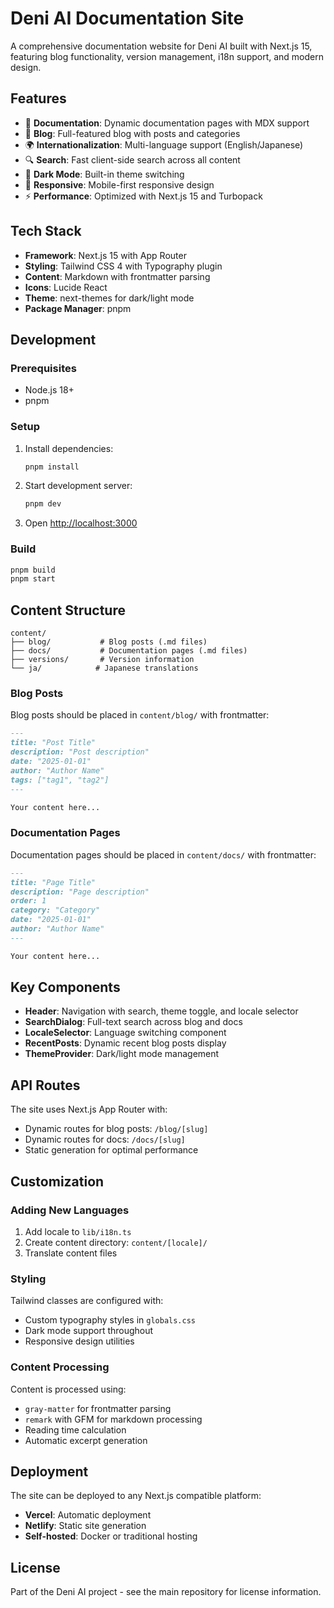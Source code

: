 # Deni AI Documentation Site

A comprehensive documentation website for Deni AI built with Next.js 15, featuring blog functionality, version management, i18n support, and modern design.

## Features

- 📖 **Documentation**: Dynamic documentation pages with MDX support
- 📝 **Blog**: Full-featured blog with posts and categories
- 🌍 **Internationalization**: Multi-language support (English/Japanese)
- 🔍 **Search**: Fast client-side search across all content
- 🌙 **Dark Mode**: Built-in theme switching
- 📱 **Responsive**: Mobile-first responsive design
- ⚡ **Performance**: Optimized with Next.js 15 and Turbopack

## Tech Stack

- **Framework**: Next.js 15 with App Router
- **Styling**: Tailwind CSS 4 with Typography plugin
- **Content**: Markdown with frontmatter parsing
- **Icons**: Lucide React
- **Theme**: next-themes for dark/light mode
- **Package Manager**: pnpm

## Development

### Prerequisites

- Node.js 18+ 
- pnpm

### Setup

1. Install dependencies:
   ```bash
   pnpm install
   ```

2. Start development server:
   ```bash
   pnpm dev
   ```

3. Open [http://localhost:3000](http://localhost:3000)

### Build

```bash
pnpm build
pnpm start
```

## Content Structure

```
content/
├── blog/           # Blog posts (.md files)
├── docs/           # Documentation pages (.md files)
├── versions/       # Version information
└── ja/            # Japanese translations
```

### Blog Posts

Blog posts should be placed in `content/blog/` with frontmatter:

```markdown
---
title: "Post Title"
description: "Post description"
date: "2025-01-01"
author: "Author Name"
tags: ["tag1", "tag2"]
---

Your content here...
```

### Documentation Pages

Documentation pages should be placed in `content/docs/` with frontmatter:

```markdown
---
title: "Page Title"
description: "Page description"
order: 1
category: "Category"
date: "2025-01-01"
author: "Author Name"
---

Your content here...
```

## Key Components

- **Header**: Navigation with search, theme toggle, and locale selector
- **SearchDialog**: Full-text search across blog and docs
- **LocaleSelector**: Language switching component
- **RecentPosts**: Dynamic recent blog posts display
- **ThemeProvider**: Dark/light mode management

## API Routes

The site uses Next.js App Router with:
- Dynamic routes for blog posts: `/blog/[slug]`
- Dynamic routes for docs: `/docs/[slug]`
- Static generation for optimal performance

## Customization

### Adding New Languages

1. Add locale to `lib/i18n.ts`
2. Create content directory: `content/[locale]/`
3. Translate content files

### Styling

Tailwind classes are configured with:
- Custom typography styles in `globals.css`
- Dark mode support throughout
- Responsive design utilities

### Content Processing

Content is processed using:
- `gray-matter` for frontmatter parsing
- `remark` with GFM for markdown processing
- Reading time calculation
- Automatic excerpt generation

## Deployment

The site can be deployed to any Next.js compatible platform:

- **Vercel**: Automatic deployment
- **Netlify**: Static site generation
- **Self-hosted**: Docker or traditional hosting

## License

Part of the Deni AI project - see the main repository for license information.
